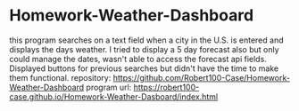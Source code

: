 # Homework-Weather-Dashboard
this program searches on a text field when a city in the U.S. is entered and displays the days weather. I tried to display a 5 day forecast also
but only could manage the dates, wasn't able to access the forecast api fields. Displayed buttons for previous searches but didn't have the time to make them functional.
repository: https://github.com/Robert100-Case/Homework-Weather-Dashboard
program url: https://robert100-case.github.io/Homework-Weather-Dasboard/index.html
